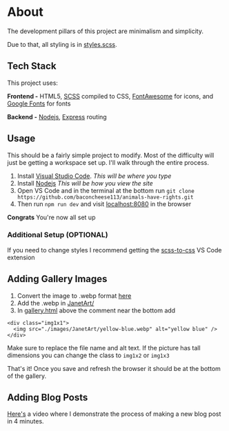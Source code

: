 # About

The development pillars of this project are minimalism and simplicity.

Due to that, all  styling is in [styles.scss](public/css/styles.scss).


## Tech Stack

This project uses:

**Frontend -** HTML5, [SCSS](https://sass-lang.com/documentation/syntax) compiled to CSS, [FontAwesome](https://fontawesome.com/icons?d=gallery) for icons, and [Google Fonts](https://fonts.google.com/) for fonts

**Backend -** [Nodejs](https://nodejs.org/en/), [Express](https://expressjs.com/) routing


## Usage

This should be a fairly simple project to modify. Most of the difficulty will just be getting a workspace set up. I'll walk through the entire process.

1. Install [Visual Studio Code](https://code.visualstudio.com/). *This will be where you type*
2. Install [Nodejs](https://nodejs.org/en/) *This will be how you view the site*
3. Open VS Code and in the terminal at the bottom run `git clone https://github.com/baconcheese113/animals-have-rights.git`
4. Then run `npm run dev` and visit [localhost:8080](http://localhost:8080) in the browser

**Congrats** You're now all set up

### Additional Setup (OPTIONAL)

If you need to change styles I recommend getting the [scss-to-css](https://marketplace.visualstudio.com/items?itemName=yutent.scss-to-css) VS Code extension


## Adding Gallery Images

1. Convert the image to .webp format [here](https://ezgif.com/jpg-to-webp)
2. Add the .webp in [JanetArt/](public/images/JanetArt/)
3. In [gallery.html](public/gallery.html) above the comment near the bottom add
```
<div class="img1x1">
  <img src="./images/JanetArt/yellow-blue.webp" alt="yellow blue" />
</div>
```
Make sure to replace the file name and alt text. If the picture has tall dimensions you can change the class to `img1x2` or `img1x3`

That's it! Once you save and refresh the browser it should be at the bottom of the gallery.


## Adding Blog Posts

[Here's](http://recordit.co/ptjAn8NsL3) a video where I demonstrate the process of making a new blog post in 4 minutes.